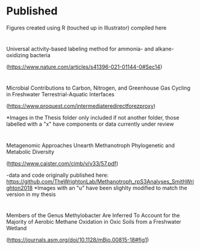 # Published
Figures created using R (touched up in Illustrator) compiled here

#

Universal activity-based labeling method for ammonia- and alkane-oxidizing bacteria

(https://www.nature.com/articles/s41396-021-01144-0#Sec14)







#

Microbial Contributions to Carbon, Nitrogen, and Greenhouse Gas Cycling in Freshwater Terrestrial-Aquatic Interfaces

(https://www.proquest.com/intermediateredirectforezproxy)

  *Images in the Thesis folder only included if not another folder, those labelled with a "x" have components or data currently under review


#

Metagenomic Approaches Unearth Methanotroph Phylogenetic and Metabolic Diversity 

(https://www.caister.com/cimb/v/v33/57.pdf)

 -data and code originally published here: https://github.com/TheWrightonLab/Methanotroph_rpS3Analyses_SmithWrighton2018
 *Images with an "u" have been slighlty modified to match the version in my thesis










#

Members of the Genus Methylobacter Are Inferred To Account for the Majority of Aerobic Methane Oxidation in Oxic Soils from a Freshwater Wetland

(https://journals.asm.org/doi/10.1128/mBio.00815-18#fig1)
 









 

